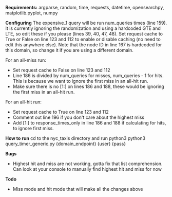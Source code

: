 **Requirements:**
argparse, random, time, requests, datetime, opensearchpy, matplotlib.pyplot, numpy

**Configuring**
The expensive_1 query will be run num_queries times (line 159). It is currently ignoring the randomization and using a hardcoded GTE and LTE, so edit these if you please (lines 39, 40, 47, 48). Set request cache to True or False on line 123 and 112 to enable or disable caching (no need to edit this anywhere else). Note that the node ID in line 167 is hardcoded for this domain, so change it if you are using a different domain. 

For an all-miss run:
- Set request cache to False on line 123 and 112
- Line 186 is divided by num_queries for misses, num_queries - 1 for hits. This is because we want to ignore the first miss in an all-hit run. 
- Make sure there is no [1:] on lines 186 and 188, these would be ignoring the first miss in an all-hit run.

For an all-hit run:
- Set request cache to True on line 123 and 112
- Comment out line 196 if you don't care about the highest miss
- Add [1:] to response_times_only in line 186 and 188 if calculating for hits, to ignore first miss.

**How to run**
cd to the nyc_taxis directory and run python3 python3 query_timer_generic.py {domain_endpoint} {user} {pass}

**Bugs**
- Highest hit and miss are not working, gotta fix that list comprehension. Can look at your console to manually find highest hit and miss for now

**Todo**
- Miss mode and hit mode that will make all the changes above 